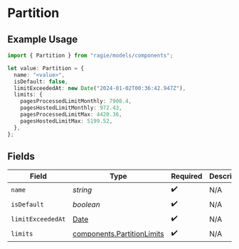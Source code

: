 # Partition

## Example Usage

```typescript
import { Partition } from "ragie/models/components";

let value: Partition = {
  name: "<value>",
  isDefault: false,
  limitExceededAt: new Date("2024-01-02T00:36:42.947Z"),
  limits: {
    pagesProcessedLimitMonthly: 7908.4,
    pagesHostedLimitMonthly: 972.43,
    pagesProcessedLimitMax: 4420.36,
    pagesHostedLimitMax: 5199.52,
  },
};
```

## Fields

| Field                                                                                         | Type                                                                                          | Required                                                                                      | Description                                                                                   |
| --------------------------------------------------------------------------------------------- | --------------------------------------------------------------------------------------------- | --------------------------------------------------------------------------------------------- | --------------------------------------------------------------------------------------------- |
| `name`                                                                                        | *string*                                                                                      | :heavy_check_mark:                                                                            | N/A                                                                                           |
| `isDefault`                                                                                   | *boolean*                                                                                     | :heavy_check_mark:                                                                            | N/A                                                                                           |
| `limitExceededAt`                                                                             | [Date](https://developer.mozilla.org/en-US/docs/Web/JavaScript/Reference/Global_Objects/Date) | :heavy_check_mark:                                                                            | N/A                                                                                           |
| `limits`                                                                                      | [components.PartitionLimits](../../models/components/partitionlimits.md)                      | :heavy_check_mark:                                                                            | N/A                                                                                           |